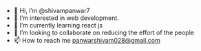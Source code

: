- 👋 Hi, I’m @shivampanwar7
- 👀 I’m interested in web development.
- 🌱 I’m currently learning react js
- 💞️ I’m looking to collaborate on reducing the effort of the people
- 📫 How to reach me panwarshivam028@gmail.com

<!---
shivampanwar7/shivampanwar7 is a ✨ special ✨ repository because its `README.md` (this file) appears on your GitHub profile.
You can click the Preview link to take a look at your changes.
--->
